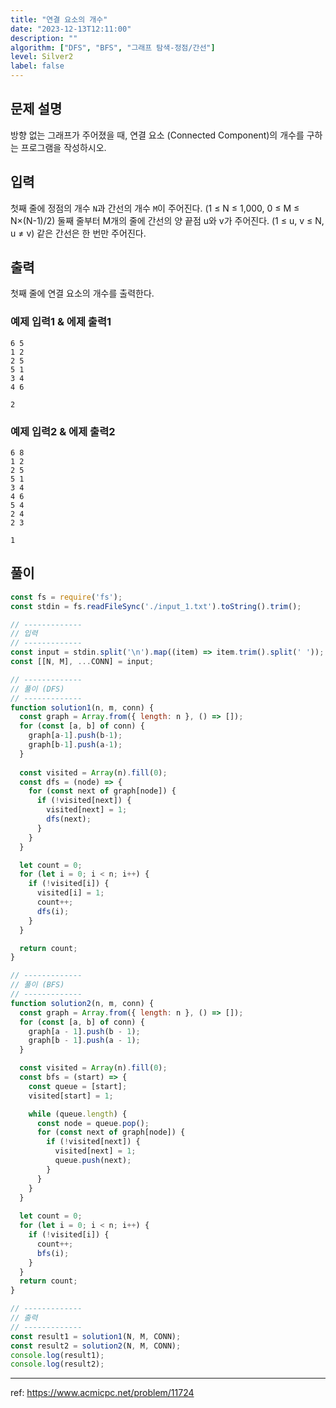 ```yaml
---
title: "연결 요소의 개수"
date: "2023-12-13T12:11:00"
description: ""
algorithm: ["DFS", "BFS", "그래프 탐색-정점/간선"]
level: Silver2
label: false
---
```


## 문제 설명

방향 없는 그래프가 주어졌을 때, 연결 요소 (Connected Component)의 개수를 구하는 프로그램을 작성하시오.

## 입력

첫째 줄에 정점의 개수 `N`과 간선의 개수 `M`이 주어진다. (1 ≤ N ≤ 1,000, 0 ≤ M ≤ N×(N-1)/2) 둘째 줄부터 M개의 줄에 간선의 양 끝점 u와 v가 주어진다. (1 ≤ u, v ≤ N, u ≠ v) 같은 간선은 한 번만 주어진다.

## 출력

첫째 줄에 연결 요소의 개수를 출력한다.

### 예제 입력1 & 에제 출력1

```text
6 5
1 2
2 5
5 1
3 4
4 6

```

```text
2

```

### 예제 입력2 & 에제 출력2

```text
6 8
1 2
2 5
5 1
3 4
4 6
5 4
2 4
2 3

```

```text
1

```

## 풀이

~~~javascript
const fs = require('fs');
const stdin = fs.readFileSync('./input_1.txt').toString().trim();

// -------------
// 입력
// -------------
const input = stdin.split('\n').map((item) => item.trim().split(' '));
const [[N, M], ...CONN] = input;

// -------------
// 풀이 (DFS)
// -------------
function solution1(n, m, conn) {
  const graph = Array.from({ length: n }, () => []);
  for (const [a, b] of conn) {
    graph[a-1].push(b-1);
    graph[b-1].push(a-1);
  }
  
  const visited = Array(n).fill(0);
  const dfs = (node) => {
    for (const next of graph[node]) {
      if (!visited[next]) {
        visited[next] = 1;
        dfs(next);
      }
    }
  }

  let count = 0;
  for (let i = 0; i < n; i++) {
    if (!visited[i]) {
      visited[i] = 1;
      count++;
      dfs(i);
    }
  }

  return count;
}

// -------------
// 풀이 (BFS)
// -------------
function solution2(n, m, conn) {
  const graph = Array.from({ length: n }, () => []);
  for (const [a, b] of conn) {
    graph[a - 1].push(b - 1);
    graph[b - 1].push(a - 1);
  }

  const visited = Array(n).fill(0);
  const bfs = (start) => {
    const queue = [start];
    visited[start] = 1;

    while (queue.length) {
      const node = queue.pop();
      for (const next of graph[node]) {
        if (!visited[next]) {
          visited[next] = 1;
          queue.push(next);
        }
      }
    }
  }
  
  let count = 0;
  for (let i = 0; i < n; i++) {
    if (!visited[i]) {
      count++;
      bfs(i);
    }
  }
  return count;
}

// -------------
// 출력
// -------------
const result1 = solution1(N, M, CONN);
const result2 = solution2(N, M, CONN);
console.log(result1);
console.log(result2);
~~~

---

ref: https://www.acmicpc.net/problem/11724